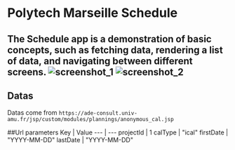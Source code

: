 # Polytech Marseille Schedule
The Schedule app is a demonstration of basic concepts, such as fetching data, rendering a list of data, and navigating between different screens.
![screenshot_1](http://i.imgur.com/FJbMny6.png)
![screenshot_2](http://imgur.com/vrLh8mi.png)
----------
## Datas
Datas come from `https://ade-consult.univ-amu.fr/jsp/custom/modules/plannings/anonymous_cal.jsp`

##Url parameters
Key | Value
--- | ---
projectId | 1
calType | "ical"
firstDate | "YYYY-MM-DD"
lastDate | "YYYY-MM-DD"
